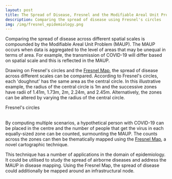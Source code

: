 ```yaml
---
layout: post
title: The Spread of Disease, Fresnel and the Modifiable Areal Unit Problem
description: Comparing the spread of disease using Fresnel's circles
img: /img/fresnel_epidemiology.png
---
```


Comparing the spread of disease across different spatial scales is compounded by the Modifiable Areal Unit Problem (MAUP). The MAUP occurs when data is aggregated to the level of areas that may be unequal in terms of area. For example, the transmission of COVID-19 will differ based on spatial scale and this is reflected in the MAUP.

Drawing on Fresnel's circles and the <a href="https://www.liamthomasbolton.com/portfolio/FresnelMap/">Fresnel Map</a>, the spread of disease across different scales can be compared. According to Fresnel's circles, each 'doughnut' has the same area as the central circle. In this illustrative example, the radius of the central circle is 1m and the successive zones have radii of 1.41m, 1.73m, 2m, 2.24m, and 2.45m. Alternatively, the zones can be altered by varying the radius of the central circle.

<div class="col">
	<img class="col" src="{{ site.baseurl }}/img/fresnel_circles_spread_of_disease.png" alt="" title=""/>
</div>

<div class="col three caption">
	Fresnel's circles
</div>

<br>

By computing multiple scenarios, a hypothetical person with COVID-19 can be placed in the centre and the number of people that get the virus in each equally-sized zone can be counted, surmounting the MAUP. The counts across the zones can then be thematically mapped using the <a href="https://www.liamthomasbolton.com/portfolio/FresnelMap/">Fresnel Map</a>, a novel cartographic technique.

This technique has a number of applications in the domain of epidemiology. It could be utilised to study the spread of airborne diseases and address the MAUP in disease mapping. Using the Fresnel Map, the spread of disease could additionally be mapped around an infrastructural node.
